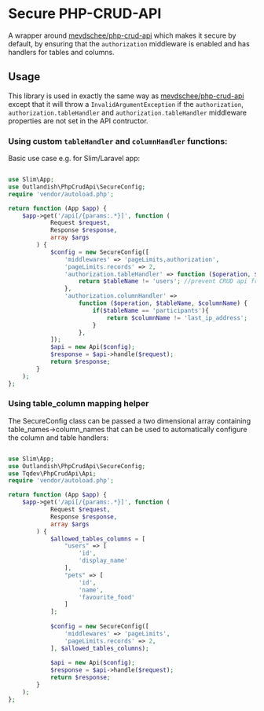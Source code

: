 # Secure PHP-CRUD-API

A wrapper around [mevdschee/php-crud-api](https://github.com/mevdschee/php-crud-api) which makes it secure by default,
by ensuring that the `authorization` middleware is enabled and has handlers for tables and columns.

## Usage

This library is used in exactly the same way as [mevdschee/php-crud-api](https://github.com/mevdschee/php-crud-api)
except that it will throw a `InvalidArgumentException` if the `authorization`, `authorization.tableHandler` and
`authorization.tableHandler` middleware properties are not set in the API contructor.

### Using custom `tableHandler` and `columnHandler` functions:

Basic use case e.g. for Slim/Laravel app:

```php

use Slim\App;
use Outlandish\PhpCrudApi\SecureConfig;
require 'vendor/autoload.php';

return function (App $app) {
    $app->get('/api[/{params:.*}]', function (
            Request $request,
            Response $response,
            array $args
        ) {
            $config = new SecureConfig([
                'middlewares' => 'pageLimits,authorization',
                'pageLimits.records' => 2,
                'authorization.tableHandler' => function ($operation, $tableName)  {
                    return $tableName != 'users'; //prevent CRUD api from performing any actions on the users table
                },
                'authorization.columnHandler' =>
                    function ($operation, $tableName, $columnName) {
                        if($tableName == 'participants'){
                            return $columnName != 'last_ip_address';
                        }
                    },
            ]);
            $api = new Api($config);
            $response = $api->handle($request);
            return $response;
        }
    );
};
```

### Using table_column mapping helper

The SecureConfig class can be passed a two dimensional array containing table_names->column_names that can be used to
automatically configure the column and table handlers:

```php

use Slim\App;
use Outlandish\PhpCrudApi\SecureConfig;
use Tqdev\PhpCrudApi\Api;
require 'vendor/autoload.php';

return function (App $app) {
    $app->get('/api[/{params:.*}]', function (
            Request $request,
            Response $response,
            array $args
        ) {
            $allowed_tables_columns = [
                "users" => [
                    'id',
                    'display_name'
                ],
                "pets" => [
                    'id',
                    'name',
                    'favourite_food'
                ]
            ];
            
            $config = new SecureConfig([
                'middlewares' => 'pageLimits',
                'pageLimits.records' => 2,
            ], $allowed_tables_columns);
            
            $api = new Api($config);
            $response = $api->handle($request);
            return $response;
        }
    );
};
```